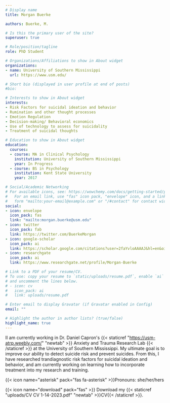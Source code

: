```yaml
---
# Display name
title: Morgan Buerke

authors: Buerke, M.

# Is this the primary user of the site?
superuser: true

# Role/position/tagline
role: PhD Student

# Organizations/Affiliations to show in About widget
organizations:
- name: University of Southern Mississippi
  url: https://www.usm.edu/

# Short bio (displayed in user profile at end of posts)
#bio:

# Interests to show in About widget
interests:
- Risk Factors for suicidal ideation and behavior
- Rumination and other thought processes
- Emotion Regulation
- Decision-making/ Behavioral economics
- Use of technology to assess for suicidality
- Treatment of suicidal thoughts

# Education to show in About widget
education:
  courses:
  - course: MA in Clinical Psychology
    institution: University of Southern Mississippi
    year: In Progress
  - course: BS in Psychology
    institution: Kent State University
    year: 2017

# Social/Academic Networking
# For available icons, see: https://wowchemy.com/docs/getting-started/page-builder/#icons
#   For an email link, use "fas" icon pack, "envelope" icon, and a link in the
#   form "mailto:your-email@example.com" or "/#contact" for contact widget.
social:
- icon: envelope
  icon_pack: fas
  link: "mailto:morgan.buerke@usm.edu"
- icon: twitter
  icon_pack: fab
  link: https://twitter.com/BuerkeMorgan
- icon: google-scholar
  icon_pack: ai
  link: https://scholar.google.com/citations?user=2faYvloAAAAJ&hl=en&oi=ao
- icon: researchgate
  icon_pack: ai
  link: https://www.researchgate.net/profile/Morgan-Buerke

# Link to a PDF of your resume/CV.
# To use: copy your resume to `static/uploads/resume.pdf`, enable `ai` icons in `params.toml`, 
# and uncomment the lines below.
# - icon: cv
#   icon_pack: ai
#   link: uploads/resume.pdf

# Enter email to display Gravatar (if Gravatar enabled in Config)
email: ""

# Highlight the author in author lists? (true/false)
highlight_name: true
---
```


 II am currently working in Dr. Daniel Capron's {{< staticref "https://usm-atrp.weebly.com/" "newtab" >}} Anxiety and Trauma Research Lab {{< /staticref >}} at the University of Southern Mississippi. My ultimate goal is to improve our ability to detect suicide risk and prevent suicides. From this, I have researched trandiagnostic risk factors for suicidal ideation and behavior, and am currently working on learning how to incorporate treatment into my research and training. 
 
 {{< icon name="asterisk" pack="fas fa-asterisk" >}}Pronouns: she/her/hers
 
 {{< icon name="download" pack="fas" >}} Download my {{< staticref "uploads/CV CV 1-14-2023.pdf" "newtab" >}}CV{{< /staticref >}}.
